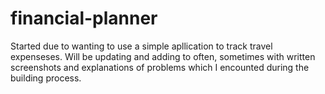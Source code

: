 # financial-planner

Started due to wanting to use a simple apllication to track travel expenseses. Will be updating and adding to often, sometimes with written screenshots and explanations of problems which I encounted during the building process.

